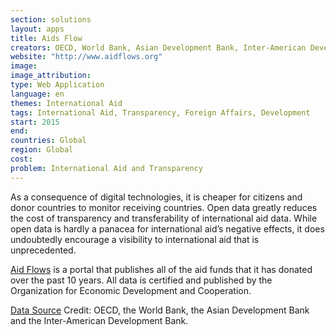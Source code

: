 ```yaml
---
section: solutions
layout: apps
title: Aids Flow 
creators: OECD, World Bank, Asian Development Bank, Inter-American Development Bank, Islamic Development Bank, African Development Bank 
website: "http://www.aidflows.org"
image: 
image_attribution:
type: Web Application  
language: en
themes: International Aid
tags: International Aid, Transparency, Foreign Affairs, Development
start: 2015
end: 
countries: Global
region: Global
cost: 
problem: International Aid and Transparency
---
```

As a consequence of digital technologies, it is cheaper for citizens and donor countries to monitor receiving countries. Open data greatly reduces the cost of transparency and transferability of international aid data. While open data is hardly a panacea for international aid’s negative effects, it does undoubtedly encourage a visibility to international aid that is unprecedented.

[Aid Flows](http://www.aidflows.org) is a portal that publishes all of the aid funds that it has donated over the past 10 years. All data is certified and published by the Organization for Economic Development and Cooperation.

[Data Source](http://www.aidflows.org/api/)
Credit: OECD, the World Bank, the Asian Development Bank and the Inter-American Development Bank.
